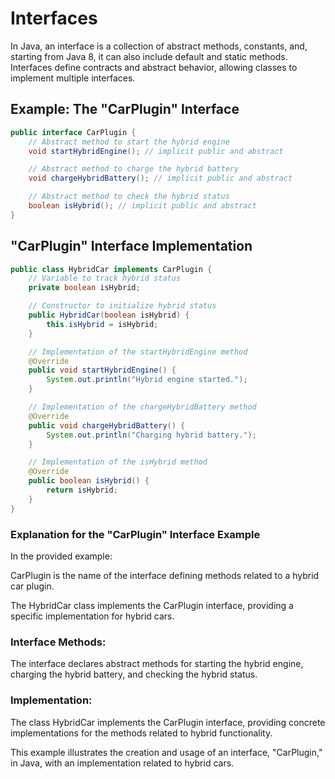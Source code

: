 # Interfaces

In Java, an interface is a collection of abstract methods, constants, and, starting from Java 8, it can also include default and static methods. Interfaces define contracts and abstract behavior, allowing classes to implement multiple interfaces.

## Example: The "CarPlugin" Interface

```java
public interface CarPlugin {
    // Abstract method to start the hybrid engine
    void startHybridEngine(); // implicit public and abstract

    // Abstract method to charge the hybrid battery
    void chargeHybridBattery(); // implicit public and abstract

    // Abstract method to check the hybrid status
    boolean isHybrid(); // implicit public and abstract
}
```

## "CarPlugin" Interface Implementation

```java
public class HybridCar implements CarPlugin {
    // Variable to track hybrid status
    private boolean isHybrid;

    // Constructor to initialize hybrid status
    public HybridCar(boolean isHybrid) {
        this.isHybrid = isHybrid;
    }

    // Implementation of the startHybridEngine method
    @Override
    public void startHybridEngine() {
        System.out.println("Hybrid engine started.");
    }

    // Implementation of the chargeHybridBattery method
    @Override
    public void chargeHybridBattery() {
        System.out.println("Charging hybrid battery.");
    }

    // Implementation of the isHybrid method
    @Override
    public boolean isHybrid() {
        return isHybrid;
    }
}

```

### Explanation for the "CarPlugin" Interface Example

In the provided example:

CarPlugin is the name of the interface defining methods related to a hybrid car plugin.

The HybridCar class implements the CarPlugin interface, providing a specific implementation for hybrid cars.

### Interface Methods:

The interface declares abstract methods for starting the hybrid engine, charging the hybrid battery, and checking the hybrid status.

### Implementation:

The class HybridCar implements the CarPlugin interface, providing concrete implementations for the methods related to hybrid functionality.

This example illustrates the creation and usage of an interface, "CarPlugin," in Java, with an implementation related to hybrid cars.
